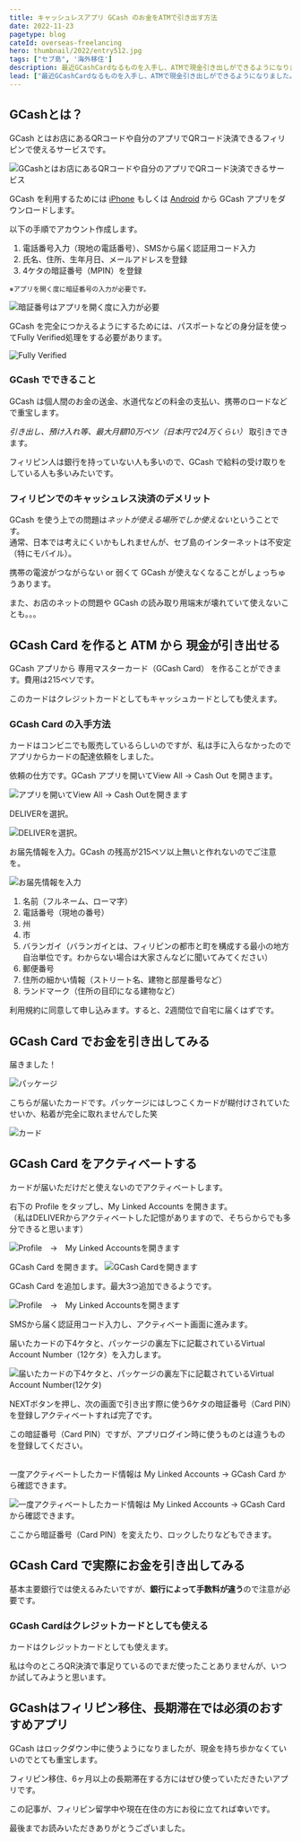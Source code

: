 ```yaml
---
title: キャッシュレスアプリ GCash のお金をATMで引き出す方法
date: 2022-11-23
pagetype: blog
cateId: overseas-freelancing
hero: thumbnail/2022/entry512.jpg
tags: ["セブ島", '海外移住']
description: 最近GCashCardなるものを入手し、ATMで現金引き出しができるようになりました。これめっちゃ便利です！GCashはQRコード決済アプリの一種。フィリピンではQRコード決済がロックダウン中にすっかり浸透。決済だけじゃなく光熱費の支払いやお金の送金等とても重宝します。
lead: ["最近GCashCardなるものを入手し、ATMで現金引き出しができるようになりました。","フィリピンではQRコード決済がロックダウン中にすっかり浸透しました。中でも愛用のアプリが GCashです。決済だけじゃなく光熱費の支払いやお金の送金等とても重宝します。"]
---
```

## GCashとは？
GCash とはお店にあるQRコードや自分のアプリでQRコード決済できるフィリピンで使えるサービスです。

![GCashとはお店にあるQRコードや自分のアプリでQRコード決済できるサービス](./images/2022/11/entry512-00.jpg)

GCash を利用するためには [iPhone](https://apps.apple.com/ph/app/gcash/id520020791) もしくは [Android](https://play.google.com/store/apps/details?id=com.globe.gcash.android&hl=en_US&gl=US) から GCash アプリをダウンロードします。

以下の手順でアカウント作成します。

1. 電話番号入力（現地の電話番号）、SMSから届く認証用コード入力
2. 氏名、住所、生年月日、メールアドレスを登録
3. 4ケタの暗証番号（MPIN）を登録

<small>※アプリを開く度に暗証番号の入力が必要です。</small>

![暗証番号はアプリを開く度に入力が必要](./images/2022/11/entry512-01.png)

GCash を完全につかえるようにするためには、パスポートなどの身分証を使ってFully Verified処理をする必要があります。

![Fully Verified](./images/2022/11/entry512-02.png)

### GCash でできること
GCash は個人間のお金の送金、水道代などの料金の支払い、携帯のロードなどで重宝します。

*引き出し、預け入れ等、最大月額10万ペソ（日本円で24万くらい）* 取引きできます。

フィリピン人は銀行を持っていない人も多いので、GCash で給料の受け取りをしている人も多いみたいです。

<msg txt="大きな買い物はできませんが、ちょっとした長期滞在する人には十分な額ではないでしょうか？"></msg>

### フィリピンでのキャッシュレス決済のデメリット
GCash を使う上での問題は*ネットが使える場所でしか使えない*ということです。<br>
通常、日本では考えにくいかもしれませんが、セブ島のインターネットは不安定（特にモバイル）。

携帯の電波がつながらない or 弱くて GCash が使えなくなることがしょっちゅうあります。

また、お店のネットの問題や GCash の読み取り用端末が壊れていて使えないことも。。。

## GCash Card を作ると ATM から 現金が引き出せる
GCash アプリから 専用マスターカード（GCash Card） を作ることができます。費用は215ペソです。

このカードはクレジットカードとしてもキャッシュカードとしても使えます。

### GCash Card の入手方法
カードはコンビニでも販売しているらしいのですが、私は手に入らなかったのでアプリからカードの配達依頼をしました。

依頼の仕方です。GCash アプリを開いてView All → Cash Out を開きます。

![アプリを開いてView All → Cash Outを開きます](./images/2022/11/entry512-03.png)

DELIVERを選択。

![DELIVERを選択。](./images/2022/11/entry512-04.png)

お届先情報を入力。GCash の残高が215ペソ以上無いと作れないのでご注意を。

![お届先情報を入力](./images/2022/11/entry512-05.png)

1. 名前（フルネーム、ローマ字）
2. 電話番号（現地の番号）
3. 州
4. 市
5. バランガイ（バランガイとは、フィリピンの都市と町を構成する最小の地方自治単位です。わからない場合は大家さんなどに聞いてみてください）
6. 郵便番号
7. 住所の細かい情報（ストリート名、建物と部屋番号など）
9. ランドマーク（住所の目印になる建物など）

利用規約に同意して申し込みます。すると、2週間位で自宅に届くはずです。

## GCash Card でお金を引き出してみる
届きました！

![パッケージ](./images/2022/11/entry512-06.jpg)

こちらが届いたカードです。パッケージにはしつこくカードが糊付けされていたせいか、粘着が完全に取れませんでした笑

![カード](./images/2022/11/entry512-07.jpg)

## GCash Card をアクティベートする
カードが届いただけだと使えないのでアクティベートします。

右下の Profile をタップし、My Linked Accounts を開きます。<br>
（私はDELIVERからアクティベートした記憶がありますので、そちらからでも多分できると思います）

![Profile　→　My Linked Accountsを開きます](./images/2022/11/entry512-08.png)

GCash Card を開きます。
![GCash Cardを開きます](./images/2022/11/entry512-10.png)

GCash Card を追加します。最大3つ追加できるようです。

![Profile　→　My Linked Accountsを開きます](./images/2022/11/entry512-09.png)

SMSから届く認証用コード入力し、アクティベート画面に進みます。

届いたカードの下4ケタと、パッケージの裏左下に記載されているVirtual Account Number（12ケタ）を入力します。

![届いたカードの下4ケタと、パッケージの裏左下に記載されているVirtual Account Number(12ケタ)](./images/2022/11/entry512-11.png)

NEXTボタンを押し、次の画面で引き出す際に使う6ケタの暗証番号（Card PIN）を登録しアクティベートすれば完了です。

この暗証番号（Card PIN）ですが、アプリログイン時に使うものとは違うものを登録してください。

<br>一度アクティベートしたカード情報は My Linked Accounts → GCash Card から確認できます。

![一度アクティベートしたカード情報は My Linked Accounts → GCash Card から確認できます。](./images/2022/11/entry512-12.png)

ここから暗証番号（Card PIN）を変えたり、ロックしたりなどもできます。

## GCash Card で実際にお金を引き出してみる

基本主要銀行では使えるみたいですが、**銀行によって手数料が違う**ので注意が必要です。

<msg txt="ちなみにセブンイレブンのATMでの手数料は10ペソでした!!"></msg>

### GCash Cardはクレジットカードとしても使える
カードはクレジットカードとしても使えます。

私は今のところQR決済で事足りているのでまだ使ったことありませんが、いつか試してみようと思います。

## GCashはフィリピン移住、長期滞在では必須のおすすめアプリ
GCash はロックダウン中に使うようになりましたが、現金を持ち歩かなくていいのでとても重宝します。

フィリピン移住、6ヶ月以上の長期滞在する方にはぜひ使っていただきたいアプリです。

この記事が、フィリピン留学中や現在在住の方にお役に立てれば幸いです。

最後までお読みいただきありがとうございました。
